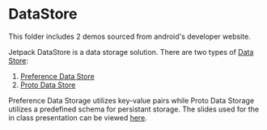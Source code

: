 # DataStore 

This folder includes 2 demos sourced from android's developer website. 

Jetpack DataStore is a data storage solution. 
There are two types of [Data Store](https://developer.android.com/topic/libraries/architecture/datastore): 

1) [Preference Data Store](https://developer.android.com/codelabs/android-preferences-datastore#0)
2) [Proto Data Store](https://developer.android.com/codelabs/android-proto-datastore#0)

Preference Data Storage utilizes key-value pairs while Proto Data Storage utilizes a predefined schema for persistant storage. The slides used for the in class presentation can be viewed [here](https://docs.google.com/presentation/d/14B-5JS2NP7iaBWnPWHnhpEy_VpLOajQBkhsaWLcSS-U/edit#slide=id.g123eb7d1ce5_0_163).
